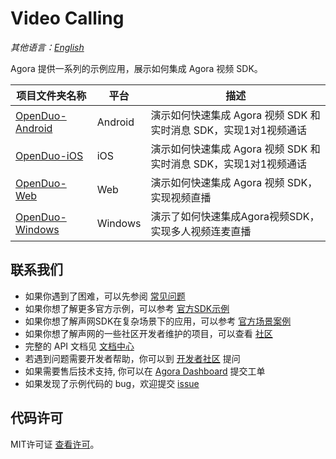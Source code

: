 # Video Calling

_其他语言：[English](README.md)_

Agora 提供一系列的示例应用，展示如何集成 Agora 视频 SDK。

项目文件夹名称|平台|描述
---|---|---
[OpenDuo-Android](./OpenDuo-Android)|Android|演示如何快速集成 Agora 视频 SDK 和实时消息 SDK，实现1对1视频通话
[OpenDuo-iOS](./OpenDuo-iOS)|iOS |演示如何快速集成 Agora 视频 SDK 和实时消息 SDK，实现1对1视频通话
[OpenDuo-Web](./OpenDuo-Web)|Web|演示如何快速集成 Agora 视频 SDK，实现视频直播
[OpenDuo-Windows](./OpenDuo-Windows)|Windows|演示了如何快速集成Agora视频SDK，实现多人视频连麦直播


## 联系我们

- 如果你遇到了困难，可以先参阅 [常见问题](https://docs.agora.io/cn/faq)
- 如果你想了解更多官方示例，可以参考 [官方SDK示例](https://github.com/AgoraIO)
- 如果你想了解声网SDK在复杂场景下的应用，可以参考 [官方场景案例](https://github.com/AgoraIO-usecase)
- 如果你想了解声网的一些社区开发者维护的项目，可以查看 [社区](https://github.com/AgoraIO-Community)
- 完整的 API 文档见 [文档中心](https://docs.agora.io/cn/)
- 若遇到问题需要开发者帮助，你可以到 [开发者社区](https://rtcdeveloper.com/) 提问
- 如果需要售后技术支持, 你可以在 [Agora Dashboard](https://dashboard.agora.io) 提交工单
- 如果发现了示例代码的 bug，欢迎提交 [issue](https://github.com/AgoraIO-Usecase/Video-Calling/issues)


## 代码许可

MIT许可证 [查看许可](LICENSE.md)。